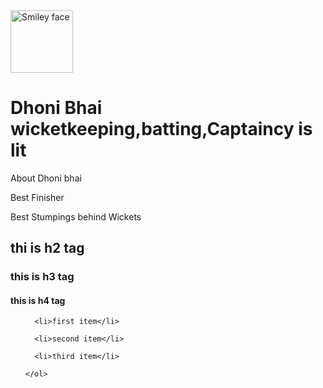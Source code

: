 <html>

 <head>

  <!-- <link rel="styleshett" type="text/css" href="default_stylesheet.css">-->

  <script>

    body {background-color: powderblue;

         font-family:"Times New Roman", Times, serif;}

    h1   {color: blue;}

    h2   {color:red;}

    h3   {color:green;}

    h4   {color:black:}

    p    {color: red;}

    ol   {color:blue;}

    img{

   

  </script>

  </head>

  <body>

   <img src="https://i.pinimg.com/236x/dd/87/db/dd87db2c6b285df3041ceb78f98918ec.jpg" alt="Smiley face" height="100" width="100">



  <h1>Dhoni Bhai wicketkeeping,batting,Captaincy is lit</h1>

  <p>About Dhoni bhai</p>

  <p>Best Finisher</p>

  <p>Best Stumpings behind Wickets</p>

   <h2>thi is h2 tag</h2>

   <h3>this is h3 tag</h3>

   <h4>this is h4 tag</h4>

   <ol>

      <li>first item</li>

      <li>second item</li>

      <li>third item</li>

    </ol>

  </body>

  </html>

  
